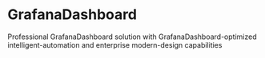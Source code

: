 # GrafanaDashboard
Professional GrafanaDashboard solution with GrafanaDashboard-optimized intelligent-automation and enterprise modern-design capabilities
